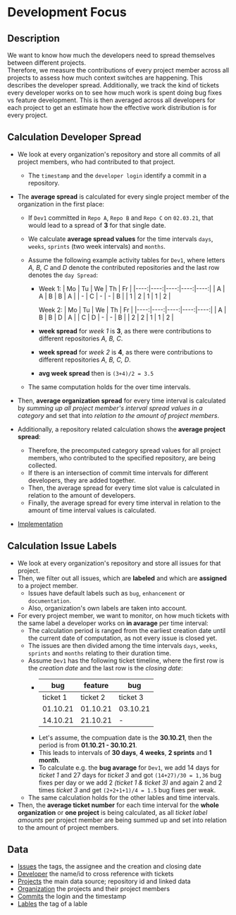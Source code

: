 # Development Focus

## Description

We want to know how much the developers need to spread themselves between different projects.  
Therefore, we measure the contributions of every project member across all projects to assess how much context switches are happening. This describes the developer spread.
Additionally, we track the kind of tickets every developer works on to see how much work is spent doing bug fixes vs feature development.
This is then averaged across all developers for each project to get an estimate how the effective work distribution is for every project.

## Calculation Developer Spread

- We look at every organization's repository and store all commits of all project members, who had contributed to that project.
  - The `timestamp` and the `developer login` identify a commit in a repository.
- The **average spread** is calculated for every single project member of the organization in the first place:

  - If `Dev1` committed in `Repo A`, `Repo B` and `Repo C` on `02.03.21`, that would lead to a spread of **3** for that single date.
  - We calculate **average spread values** for the time intervals `days`, `weeks`, `sprints` (two week intervals) and `months`.
  - Assume the following example activity tables for `Dev1`, where letters _A, B, C_ and _D_ denote the contributed repositories and the last row denotes the `day Spread`:

    - Week 1:
      | Mo | Tu | We | Th | Fr |
      |----:|----:|----:|----:|----:|
      | A | A | B | B | A |
      | - | C | - | - | B |
      | 1 | 2 | 1 | 1 | 2 |

      Week 2:
      | Mo | Tu | We | Th | Fr |
      |----:|----:|----:|----:|----:|
      | A | B | B | D | A |
      | C | D | - | - | B |
      | 2 | 2 | 1 | 1 | 2 |

    - **week spread** for _week 1_ is **3**, as there were contributions to different repositories _A, B, C_.
    - **week spread** for _week 2_ is **4**, as there were contributions to different repositories _A, B, C, D_.
    - **avg week spread** then is `(3+4)/2 = 3.5`

  - The same computation holds for the over time intervals.

- Then, **average organization spread** for every time interval is calculated by _summing up all project member's interval spread values in a category_ and set that into _relation to the amount of project members_.
- Additionally, a repository related calculation shows the **average project spread**:
  - Therefore, the precomputed category spread values for all project members, who contributed to the specified repository, are being collected.
  - If there is an intersection of commit time intervals for different developers, they are added together.
  - Then, the average spread for every time slot value is calculated in relation to the amount of developers.
  - Finally, the average spread for every time interval in relation to the amount of time interval values is calculated.
- [Implementation](../../src/database/statistics/developerFocus.service.ts)

## Calculation Issue Labels

- We look at every organization's repository and store all issues for that project.
- Then, we filter out all issues, which are **labeled** and which are **assigned** to a project member.
  - Issues have default labels such as `bug`, `enhancement` or `documentation`.
  - Also, organization's own labels are taken into account.
- For every project member, we want to monitor, on how much tickets with the same label a developer works on **in avarage** per time interval:
  - The calculation period is ranged from the earliest creation date until the current date of computation, as not every issue is closed yet.
  - The issues are then divided among the time intervals `days`, `weeks`, `sprints` and `months` relating to their duration time.
  - Assume `Dev1` has the following ticket timeline, where the first row is the _creation date_ and the last row is the _closing date_:
    - | bug      | feature  | bug      |
      | -------- | -------- | -------- |
      | ticket 1 | ticket 2 | ticket 3 |
      | 01.10.21 | 01.10.21 | 03.10.21 |
      | 14.10.21 | 21.10.21 | -        |
    - Let's assume, the compuation date is the **30.10.21**, then the period is from **01.10.21 - 30.10.21**.
    - This leads to intervals of **30 days**, **4 weeks**, **2 sprints** and **1 month**.
    - To calculate e.g. the **bug avarage** for `Dev1`, we add 14 days for _ticket 1_ and 27 days for _ticket 3_ and got `(14+27)/30 = 1,36` bug fixes per day or we add 2 _(ticket 1 & ticket 3)_ and again 2 and 2 times _ticket 3_ and get `(2+2+1+1)/4 = 1.5` bug fixes per weak.
  - The same calculation holds for the other lables and time intervals.
- Then, the **average ticket number** for each time interval for the **whole organization** or **one project** is being calculated, as all _ticket label amounts_ per project member are being summed up and set into relation to the amount of project members.

## Data

- [Issues](Issue.md) the tags, the assignee and the creation and closing date
- [Developer](Developer.md) the name/id to cross reference with tickets
- [Projects](Project.md) the main data source; repository id and linked data
- [Organization](Organization.md) the projects and their project members
- [Commits](Commit.md) the login and the timestamp
- [Lables](Lable.md) the tag of a lable

